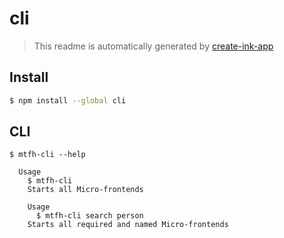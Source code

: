 # cli

> This readme is automatically generated by
> [create-ink-app](https://github.com/vadimdemedes/create-ink-app)

## Install

```bash
$ npm install --global cli
```

## CLI

```
$ mtfh-cli --help

  Usage
    $ mtfh-cli
    Starts all Micro-frontends

	Usage
	  $ mtfh-cli search person
    Starts all required and named Micro-frontends
```
